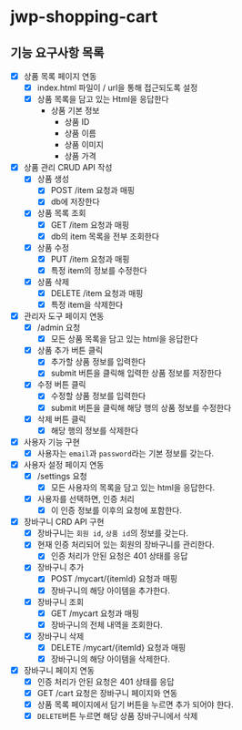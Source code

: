 # jwp-shopping-cart

## 기능 요구사항 목록
- [x] 상품 목록 페이지 연동
  - [x] index.html 파일이 / url을 통해 접근되도록 설정
  - [x] 상품 목록을 담고 있는 Html을 응답한다
    - 상품 기본 정보
      - 상품 ID
      - 상품 이름
      - 상품 이미지
      - 상품 가격
- [x] 상품 관리 CRUD API 작성
  - [x] 상품 생성
    - [x] POST /item 요청과 매핑
    - [x] db에 저장한다
  - [x] 상품 목록 조회
    - [x] GET /item 요청과 매핑
    - [x] db의 item 목록을 전부 조회한다
  - [x] 상품 수정
    - [x] PUT /item 요청과 매핑
    - [x] 특정 item의 정보를 수정한다
  - [x] 상품 삭제
    - [x] DELETE /item 요청과 매핑
    - [x] 특정 item을 삭제한다
- [x] 관리자 도구 페이지 연동
  - [x] /admin 요청
    - [x] 모든 상품 목록을 담고 있는 html을 응답한다
  - [x] 상품 추가 버튼 클릭
    - [x] 추가할 상품 정보를 입력한다
    - [x] submit 버튼을 클릭해 입력한 상품 정보를 저장한다
  - [x] 수정 버튼 클릭
    - [x] 수정할 상품 정보를 입력한다
    - [x] submit 버튼을 클릭해 해당 행의 상품 정보를 수정한다
  - [x] 삭제 버튼 클릭
    - [x] 해당 행의 정보를 삭제한다
- [x] 사용자 기능 구현
  - [x] 사용자는 `email`과 `password`라는 기본 정보를 갖는다.
- [x] 사용자 설정 페이지 연동
  - [x] /settings 요청
    - [x] 모든 사용자의 목록을 담고 있는 html을 응답한다.
  - [x] 사용자를 선택하면, 인증 처리
    - [x] 이 인증 정보를 이후의 요청에 포함한다.
- [x] 장바구니 CRD API 구현
  - [x] 장바구니는 `회원 id`,  `상품 id`의 정보를 갖는다.
  - [x] 현재 인증 처리되어 있는 회원의 장바구니를 관리한다.
    - [x] 인증 처리가 안된 요청은 401 상태를 응답 
  - [x] 장바구니 추가
    - [x] POST /mycart/{itemId} 요청과 매핑
    - [x] 장바구니의 해당 아이템을 추가한다.
  - [x] 장바구니 조회
    - [x] GET /mycart 요청과 매핑
    - [x] 장바구니의 전체 내역을 조회한다.
  - [x] 장바구니 삭제
    - [x] DELETE /mycart/{itemId} 요청과 매핑
    - [x] 장바구니의 해당 아이템을 삭제한다.
- [x] 장바구니 페이지 연동
  - [x] 인증 처리가 안된 요청은 401 상태를 응답
  - [x] GET /cart 요청은 장바구니 페이지와 연동
  - [x] 상품 목록 페이지에서 담기 버튼을 누르면 추가 되어야 한다.
  - [x] `DELETE`버튼 누르면 해당 상품 장바구니에서 삭제

